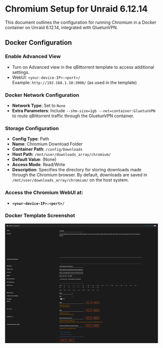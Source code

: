 # Chromium Setup for Unraid 6.12.14

This document outlines the configuration for running Chromium in a Docker container on Unraid 6.12.14, integrated with GluetunVPN.

## Docker Configuration

### Enable Advanced View
- Turn on Advanced view in the qBittorrent template to access additional settings.
- WebUI: `<your-device-IP>:<port>/`  
  Example: `http://192.168.1.10:3000/` (as used in the template)

### Docker Network Configuration
- **Network Type**: Set to `None`
- **Extra Parameters**: Include `--shm-size=1gb --net=container:GluetunVPN` to route qBittorrent traffic through the GluetunVPN container.

### Storage Configuration
- **Config Type**: Path
- **Name**: Chromium Download Folder
- **Container Path**: `/config/Downloads`
- **Host Path**: `/mnt/user/downloads_array/chromium/`
- **Default Value**: (None)
- **Access Mode**: Read/Write
- **Description**: Specifies the directory for storing downloads made through the Chromium browser. By default, downloads are saved in `/mnt/user/downloads_array/chromium/` on the host system.

### Access the Chromium WebUI at: 
- **`<your-device-IP>:<port>/`**

### Docker Template Screenshot
![Chromium Docker Template](https://github.com/RzrZrx/Gluetun-qBittorrent-Port-Updater-Script-For-unRAID/blob/main/Setup/img/chromium_template.png)

